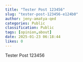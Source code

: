 ```yaml
---
title: "Tester Post 123456"
slug: "tester-post-123456-e124b0"
author: jeny-amatya-qed
categories: Public
classification: Public
tags: [opinion,about]
date: 2025-01-23 06:18:44 
likes: 0
---
```


Tester Post 123456